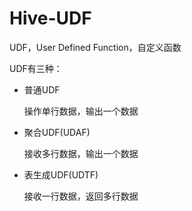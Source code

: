 # Hive-UDF

UDF，User Defined Function，自定义函数

UDF有三种：

- 普通UDF

  操作单行数据，输出一个数据

- 聚合UDF(UDAF)

  接收多行数据，输出一个数据

- 表生成UDF(UDTF)

  接收一行数据，返回多行数据

